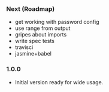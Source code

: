 ### Next (Roadmap)
- get working with password config
- use range from output
- gripes about imports
- write spec tests
- travisci
- jasmine+babel

### 1.0.0
- Initial version ready for wide usage.
